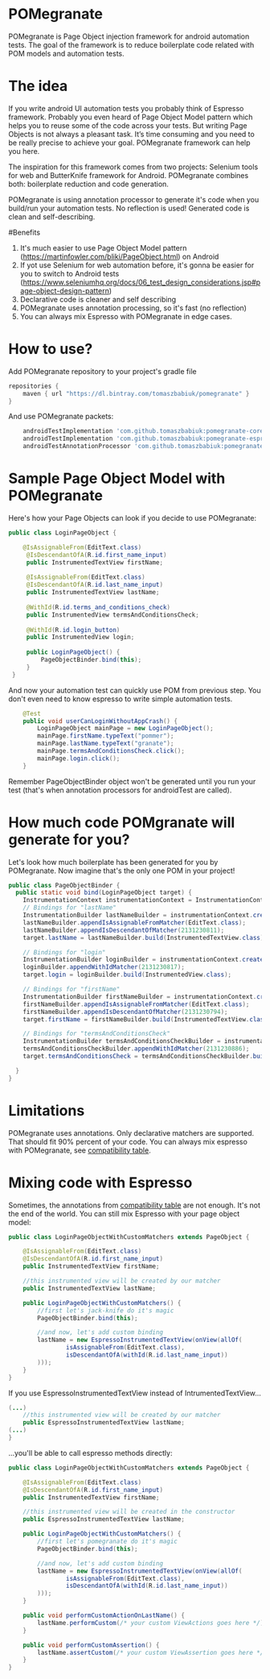 # POMegranate
POMegranate is Page Object injection framework for android automation tests. The goal of the framework is to reduce boilerplate code related with POM models and automation tests.

# The idea
If you write android UI automation tests you probably think of Espresso framework. Probably you even heard of Page Object Model pattern which helps you to reuse some of the code across your tests. But writing Page Objects is not always a pleasant task. It’s time consuming and you need to be really precise to achieve your goal. POMegranate framework can help you here. 

The inspiration for this framework comes from two projects: Selenium tools for web and ButterKnife framework for Android. POMegranate combines both: boilerplate reduction and code generation.

POMegranate is using annotation processor to generate it's code when you build/run your automation tests. No reflection is used! Generated code is clean and self-describing.

#Benefits
1) It's much easier to use Page Object Model pattern (https://martinfowler.com/bliki/PageObject.html) on Android
2) If yot use Selenium for web automation before, it's gonna be easier for you to switch to Android tests (https://www.seleniumhq.org/docs/06_test_design_considerations.jsp#page-object-design-pattern)
3) Declarative code is cleaner and self describing
4) POMegranate uses annotation processing, so it's fast (no reflection)
5) You can always mix Espresso with POMegranate in edge cases.

# How to use?
Add POMegranate repository to your project's gradle file
```groovy
repositories {
    maven { url "https://dl.bintray.com/tomaszbabiuk/pomegranate" }
}
```

And use POMegranate packets:
```groovy
    androidTestImplementation 'com.github.tomaszbabiuk:pomegranate-core:0.1.0'
    androidTestImplementation 'com.github.tomaszbabiuk:pomegranate-espresso:0.1.0'
    androidTestAnnotationProcessor 'com.github.tomaszbabiuk:pomegranate-processor:0.1.0'
```

# Sample Page Object Model with POMegranate
Here's how your Page Objects can look if you decide to use POMegranate:

```java
public class LoginPageObject {

    @IsAssignableFrom(EditText.class)
     @IsDescendantOfA(R.id.first_name_input)
     public InstrumentedTextView firstName;
 
     @IsAssignableFrom(EditText.class)
     @IsDescendantOfA(R.id.last_name_input)
     public InstrumentedTextView lastName;
 
     @WithId(R.id.terms_and_conditions_check)
     public InstrumentedView termsAndConditionsCheck;
 
     @WithId(R.id.login_button)
     public InstrumentedView login;
 
     public LoginPageObject() {
         PageObjectBinder.bind(this);
     }
 }
```

And now your automation test can quickly use POM from previous step. You don't even need to know espresso to write simple automation tests.
```java
    @Test
    public void userCanLoginWithoutAppCrash() {
        LoginPageObject mainPage = new LoginPageObject();
        mainPage.firstName.typeText("pommer");
        mainPage.lastName.typeText("granate");
        mainPage.termsAndConditionsCheck.click();
        mainPage.login.click();
    }
```

Remember PageObjectBinder object won't be generated until you run your test (that's when annotation processors for androidTest are called).

# How much code POMgranate will generate for you?
Let's look how much boilerplate has been generated for you by POMegranate. Now imagine that's the only one POM in your project!
```java
public class PageObjectBinder {
  public static void bind(LoginPageObject target) {
    InstrumentationContext instrumentationContext = InstrumentationContextResolver.resolve();
    // Bindings for "lastName"
    InstrumentationBuilder lastNameBuilder = instrumentationContext.createBuilder();
    lastNameBuilder.appendIsAssignableFromMatcher(EditText.class);
    lastNameBuilder.appendIsDescendantOfMatcher(2131230811);
    target.lastName = lastNameBuilder.build(InstrumentedTextView.class);

    // Bindings for "login"
    InstrumentationBuilder loginBuilder = instrumentationContext.createBuilder();
    loginBuilder.appendWithIdMatcher(2131230817);
    target.login = loginBuilder.build(InstrumentedView.class);

    // Bindings for "firstName"
    InstrumentationBuilder firstNameBuilder = instrumentationContext.createBuilder();
    firstNameBuilder.appendIsAssignableFromMatcher(EditText.class);
    firstNameBuilder.appendIsDescendantOfMatcher(2131230794);
    target.firstName = firstNameBuilder.build(InstrumentedTextView.class);

    // Bindings for "termsAndConditionsCheck"
    InstrumentationBuilder termsAndConditionsCheckBuilder = instrumentationContext.createBuilder();
    termsAndConditionsCheckBuilder.appendWithIdMatcher(2131230886);
    target.termsAndConditionsCheck = termsAndConditionsCheckBuilder.build(InstrumentedView.class);

  }
}
```

# Limitations
POMegranate uses annotations. Only declarative matchers are supported. That should fit 90% percent of your code. You can always mix espresso with POMegranate, see [compatibility table](compatibility-table.md).

# Mixing code with Espresso
Sometimes, the annotations from  [compatibility table](compatibility-table.md) are not enough. It's not the end of the world. You can still mix Espresso with your page object model:
```java
public class LoginPageObjectWithCustomMatchers extends PageObject {

    @IsAssignableFrom(EditText.class)
    @IsDescendantOfA(R.id.first_name_input)
    public InstrumentedTextView firstName;

    //this instrumented view will be created by our matcher
    public InstrumentedTextView lastName;

    public LoginPageObjectWithCustomMatchers() {
        //first let's jack-knife do it's magic
        PageObjectBinder.bind(this);

        //and now, let's add custom binding
        lastName = new EspressoInstrumentedTextView(onView(allOf(
                isAssignableFrom(EditText.class),
                isDescendantOfA(withId(R.id.last_name_input))
        )));
    }
}
```

If you use EspressoInstrumentedTextView instead of IntrumentedTextView...
```java
(...)
    //this instrumented view will be created by our matcher
    public EspressoInstrumentedTextView lastName;
(...)
}
```
...you'll be able to call espresso methods directly:
```java
public class LoginPageObjectWithCustomMatchers extends PageObject {

    @IsAssignableFrom(EditText.class)
    @IsDescendantOfA(R.id.first_name_input)
    public InstrumentedTextView firstName;

    //this instrumented view will be created in the constructor
    public EspressoInstrumentedTextView lastName;

    public LoginPageObjectWithCustomMatchers() {
        //first let's pomegranate do it's magic
        PageObjectBinder.bind(this);

        //and now, let's add custom binding
        lastName = new EspressoInstrumentedTextView(onView(allOf(
                isAssignableFrom(EditText.class),
                isDescendantOfA(withId(R.id.last_name_input))
        )));
    }

    public void performCustomActionOnLastName() {
        lastName.performCustom(/* your custom ViewActions goes here */);
    }

    public void performCustomAssertion() {
        lastName.assertCustom(/* your custom ViewAssertion goes here */);
    }
}
```